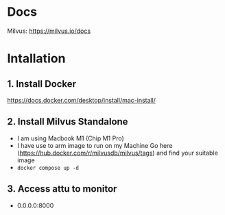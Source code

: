 # Docs
Milvus: https://milvus.io/docs
# Intallation
## 1. Install Docker
https://docs.docker.com/desktop/install/mac-install/
## 2. Install Milvus Standalone
- I am using Macbook M1 (Chip M1 Pro)
- I have use to arm image to run on my Machine
    Go here (https://hub.docker.com/r/milvusdb/milvus/tags) and find your suitable image
- `docker compose up -d`
## 3. Access attu to monitor
- 0.0.0.0:8000